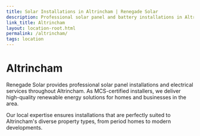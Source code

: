 ```yaml
---
title: Solar Installations in Altrincham | Renegade Solar
description: Professional solar panel and battery installations in Altrincham. MCS-certified local installer with excellent customer reviews and comprehensive electrical services.
link_title: Altrincham
layout: location-root.html
permalink: /altrincham/
tags: location
---
```


# Altrincham

Renegade Solar provides professional solar panel installations and electrical services throughout Altrincham. As MCS-certified installers, we deliver high-quality renewable energy solutions for homes and businesses in the area.

Our local expertise ensures installations that are perfectly suited to Altrincham's diverse property types, from period homes to modern developments.